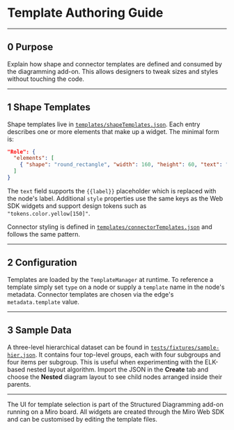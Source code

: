 # Template Authoring Guide

---

## 0 Purpose

Explain how shape and connector templates are defined and consumed by the
diagramming add-on. This allows designers to tweak sizes and styles without
touching the code.

---

## 1 Shape Templates

Shape templates live in
[`templates/shapeTemplates.json`](../templates/shapeTemplates.json). Each entry
describes one or more elements that make up a widget. The minimal form is:

```json
"Role": {
  "elements": [
    { "shape": "round_rectangle", "width": 160, "height": 60, "text": "{{label}}" }
  ]
}
```

The `text` field supports the `{{label}}` placeholder which is replaced with the
node's label. Additional `style` properties use the same keys as the Web SDK
widgets and support design tokens such as `"tokens.color.yellow[150]"`.

Connector styling is defined in
[`templates/connectorTemplates.json`](../templates/connectorTemplates.json) and
follows the same pattern.

---

## 2 Configuration

Templates are loaded by the `TemplateManager` at runtime. To reference a
template simply set `type` on a node or supply a `template` name in the node's
metadata. Connector templates are chosen via the edge's `metadata.template`
value.

---

## 3 Sample Data

A three-level hierarchical dataset can be found in
[`tests/fixtures/sample-hier.json`](../tests/fixtures/sample-hier.json). It
contains four top-level groups, each with four subgroups and four items per
subgroup. This is useful when experimenting with the ELK-based nested layout
algorithm. Import the JSON in the **Create** tab and choose the **Nested**
diagram layout to see child nodes arranged inside their parents.

---

The UI for template selection is part of the Structured Diagramming add-on
running on a Miro board. All widgets are created through the Miro Web SDK and
can be customised by editing the template files.
